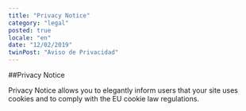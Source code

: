 ```yaml
---
title: "Privacy Notice"
category: "legal"
posted: true
locale: "en"
date: "12/02/2019"
twinPost: "Aviso de Privacidad"
---
```


##Privacy Notice

Privacy Notice allows you to elegantly inform users that your site uses cookies and to comply with the EU cookie law regulations.